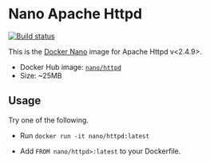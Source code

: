 Nano Apache Httpd
=================

[![Build status][Build image]][Build]

This is the [Docker Nano](https://github.com/Docker-nano) image for Apache Httpd v<2.4.9>.

* Docker Hub image: [`nano/httpd`][Docker Hub repo]
* Size: ~25MB

Usage
-----

Try one of the following.

* Run `docker run -it nano/httpd:latest`
* Add `FROM nano/httpd>:latest` to your Dockerfile.

  [Build]: http://travis-ci.org/Docker-nano/<Product>
  [Build image]: http://img.shields.io/travis/Docker-nano/<Product>.svg "Build status"
  [Docker Hub repo]: https://registry.hub.docker.com/u/nano/<product>/
